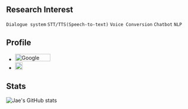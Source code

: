 <div align="left">  
  
## Research Interest  
`Dialogue system` `STT/TTS(Speech-to-text)` `Voice Conversion` `Chatbot` `NLP`  

## Profile     
- <a href="https://scholar.google.com/citations?user=QpEwMCwAAAAJ&hl=ko" target="_blank"><img alt="Google Scholar" src="https://img.shields.io/static/v1?style=for-the-badge&message=Google+Scholar&color=4285F4&logo=Google+Scholar&logoColor=FFFFFF&label=" style="width:95px; height:20px;" /></a>  
- <a href="https://www.notion.so/information/592dccee2f9a4b229537497b87975c4a" target="_blank"><img alt="Notion" src="https://upload.wikimedia.org/wikipedia/commons/e/e9/Notion-logo.svg" style="width:20px; height:20px;" /></a>

## Stats  
![Jae's GitHub stats](https://github-readme-stats.vercel.app/api?username=tjwodud04&show_icons=true&theme=shadow_green&hide=issues,contribs&count_private=true)  
</div>
